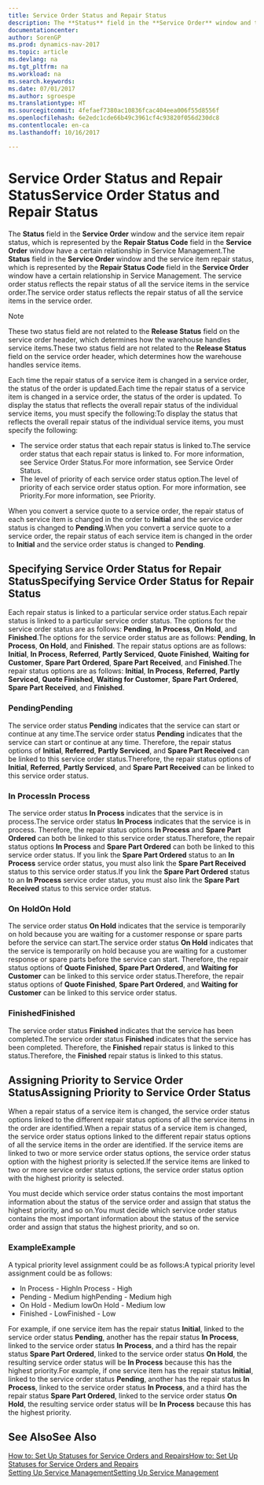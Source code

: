 ```yaml
---
title: Service Order Status and Repair Status
description: The **Status** field in the **Service Order** window and the service item repair status, which is represented by the **Repair Status Code** field in the **Service Order** window have a certain relationship in Service Management. The service order status reflects the repair status of all the service items in the service order.
documentationcenter: 
author: SorenGP
ms.prod: dynamics-nav-2017
ms.topic: article
ms.devlang: na
ms.tgt_pltfrm: na
ms.workload: na
ms.search.keywords: 
ms.date: 07/01/2017
ms.author: sgroespe
ms.translationtype: HT
ms.sourcegitcommit: 4fefaef7380ac10836fcac404eea006f55d8556f
ms.openlocfilehash: 6e2edc1cde66b49c3961cf4c93820f056d230dc8
ms.contentlocale: en-ca
ms.lasthandoff: 10/16/2017

---
```

# <a name="service-order-status-and-repair-status"></a><span data-ttu-id="034df-104">Service Order Status and Repair Status</span><span class="sxs-lookup"><span data-stu-id="034df-104">Service Order Status and Repair Status</span></span>
<span data-ttu-id="034df-105">The **Status** field in the **Service Order** window and the service item repair status, which is represented by the **Repair Status Code** field in the **Service Order** window have a certain relationship in Service Management.</span><span class="sxs-lookup"><span data-stu-id="034df-105">The **Status** field in the **Service Order** window and the service item repair status, which is represented by the **Repair Status Code** field in the **Service Order** window have a certain relationship in Service Management.</span></span> <span data-ttu-id="034df-106">The service order status reflects the repair status of all the service items in the service order.</span><span class="sxs-lookup"><span data-stu-id="034df-106">The service order status reflects the repair status of all the service items in the service order.</span></span>  
  
> [!NOTE]  
>  <span data-ttu-id="034df-107">These two status field are not related to the **Release Status** field on the service order header, which determines how the warehouse handles service items.</span><span class="sxs-lookup"><span data-stu-id="034df-107">These two status field are not related to the **Release Status** field on the service order header, which determines how the warehouse handles service items.</span></span>  
  
 <span data-ttu-id="034df-108">Each time the repair status of a service item is changed in a service order, the status of the order is updated.</span><span class="sxs-lookup"><span data-stu-id="034df-108">Each time the repair status of a service item is changed in a service order, the status of the order is updated.</span></span> <span data-ttu-id="034df-109">To display the status that reflects the overall repair status of the individual service items, you must specify the following:</span><span class="sxs-lookup"><span data-stu-id="034df-109">To display the status that reflects the overall repair status of the individual service items, you must specify the following:</span></span>  
  
* <span data-ttu-id="034df-110">The service order status that each repair status is linked to.</span><span class="sxs-lookup"><span data-stu-id="034df-110">The service order status that each repair status is linked to.</span></span> <span data-ttu-id="034df-111">For more information, see Service Order Status.</span><span class="sxs-lookup"><span data-stu-id="034df-111">For more information, see Service Order Status.</span></span>  
* <span data-ttu-id="034df-112">The level of priority of each service order status option.</span><span class="sxs-lookup"><span data-stu-id="034df-112">The level of priority of each service order status option.</span></span> <span data-ttu-id="034df-113">For more information, see Priority.</span><span class="sxs-lookup"><span data-stu-id="034df-113">For more information, see Priority.</span></span>  
  
 <span data-ttu-id="034df-114">When you convert a service quote to a service order, the repair status of each service item is changed in the order to **Initial** and the service order status is changed to **Pending**.</span><span class="sxs-lookup"><span data-stu-id="034df-114">When you convert a service quote to a service order, the repair status of each service item is changed in the order to **Initial** and the service order status is changed to **Pending**.</span></span>  
  
## <a name="specifying-service-order-status-for-repair-status"></a><span data-ttu-id="034df-115">Specifying Service Order Status for Repair Status</span><span class="sxs-lookup"><span data-stu-id="034df-115">Specifying Service Order Status for Repair Status</span></span>  
<span data-ttu-id="034df-116">Each repair status is linked to a particular service order status.</span><span class="sxs-lookup"><span data-stu-id="034df-116">Each repair status is linked to a particular service order status.</span></span> <span data-ttu-id="034df-117">The options for the service order status are as follows: **Pending**, **In Process**, **On Hold**, and **Finished**.</span><span class="sxs-lookup"><span data-stu-id="034df-117">The options for the service order status are as follows: **Pending**, **In Process**, **On Hold**, and **Finished**.</span></span> <span data-ttu-id="034df-118">The repair status options are as follows: **Initial**, **In Process**, **Referred**, **Partly Serviced**, **Quote Finished**, **Waiting for Customer**, **Spare Part Ordered**, **Spare Part Received**, and **Finished**.</span><span class="sxs-lookup"><span data-stu-id="034df-118">The repair status options are as follows: **Initial**, **In Process**, **Referred**, **Partly Serviced**, **Quote Finished**, **Waiting for Customer**, **Spare Part Ordered**, **Spare Part Received**, and **Finished**.</span></span>  
  
### <a name="pending"></a><span data-ttu-id="034df-119">Pending</span><span class="sxs-lookup"><span data-stu-id="034df-119">Pending</span></span>  
<span data-ttu-id="034df-120">The service order status **Pending** indicates that the service can start or continue at any time.</span><span class="sxs-lookup"><span data-stu-id="034df-120">The service order status **Pending** indicates that the service can start or continue at any time.</span></span> <span data-ttu-id="034df-121">Therefore, the repair status options of **Initial**, **Referred**, **Partly Serviced**, and **Spare Part Received** can be linked to this service order status.</span><span class="sxs-lookup"><span data-stu-id="034df-121">Therefore, the repair status options of **Initial**, **Referred**, **Partly Serviced**, and **Spare Part Received** can be linked to this service order status.</span></span>  
  
### <a name="in-process"></a><span data-ttu-id="034df-122">In Process</span><span class="sxs-lookup"><span data-stu-id="034df-122">In Process</span></span>  
<span data-ttu-id="034df-123">The service order status **In Process** indicates that the service is in process.</span><span class="sxs-lookup"><span data-stu-id="034df-123">The service order status **In Process** indicates that the service is in process.</span></span> <span data-ttu-id="034df-124">Therefore, the repair status options **In Process** and **Spare Part Ordered** can both be linked to this service order status.</span><span class="sxs-lookup"><span data-stu-id="034df-124">Therefore, the repair status options **In Process** and **Spare Part Ordered** can both be linked to this service order status.</span></span> <span data-ttu-id="034df-125">If you link the **Spare Part Ordered** status to an **In Process** service order status, you must also link the **Spare Part Received** status to this service order status.</span><span class="sxs-lookup"><span data-stu-id="034df-125">If you link the **Spare Part Ordered** status to an **In Process** service order status, you must also link the **Spare Part Received** status to this service order status.</span></span>  
  
### <a name="on-hold"></a><span data-ttu-id="034df-126">On Hold</span><span class="sxs-lookup"><span data-stu-id="034df-126">On Hold</span></span>  
<span data-ttu-id="034df-127">The service order status **On Hold** indicates that the service is temporarily on hold because you are waiting for a customer response or spare parts before the service can start.</span><span class="sxs-lookup"><span data-stu-id="034df-127">The service order status **On Hold** indicates that the service is temporarily on hold because you are waiting for a customer response or spare parts before the service can start.</span></span> <span data-ttu-id="034df-128">Therefore, the repair status options of **Quote Finished**, **Spare Part Ordered**, and **Waiting for Customer** can be linked to this service order status.</span><span class="sxs-lookup"><span data-stu-id="034df-128">Therefore, the repair status options of **Quote Finished**, **Spare Part Ordered**, and **Waiting for Customer** can be linked to this service order status.</span></span>  
  
### <a name="finished"></a><span data-ttu-id="034df-129">Finished</span><span class="sxs-lookup"><span data-stu-id="034df-129">Finished</span></span>  
<span data-ttu-id="034df-130">The service order status **Finished** indicates that the service has been completed.</span><span class="sxs-lookup"><span data-stu-id="034df-130">The service order status **Finished** indicates that the service has been completed.</span></span> <span data-ttu-id="034df-131">Therefore, the **Finished** repair status is linked to this status.</span><span class="sxs-lookup"><span data-stu-id="034df-131">Therefore, the **Finished** repair status is linked to this status.</span></span>  
  
## <a name="assigning-priority-to-service-order-status"></a><span data-ttu-id="034df-132">Assigning Priority to Service Order Status</span><span class="sxs-lookup"><span data-stu-id="034df-132">Assigning Priority to Service Order Status</span></span>  
<span data-ttu-id="034df-133">When a repair status of a service item is changed, the service order status options linked to the different repair status options of all the service items in the order are identified.</span><span class="sxs-lookup"><span data-stu-id="034df-133">When a repair status of a service item is changed, the service order status options linked to the different repair status options of all the service items in the order are identified.</span></span> <span data-ttu-id="034df-134">If the service items are linked to two or more service order status options, the service order status option with the highest priority is selected.</span><span class="sxs-lookup"><span data-stu-id="034df-134">If the service items are linked to two or more service order status options, the service order status option with the highest priority is selected.</span></span>  
  
<span data-ttu-id="034df-135">You must decide which service order status contains the most important information about the status of the service order and assign that status the highest priority, and so on.</span><span class="sxs-lookup"><span data-stu-id="034df-135">You must decide which service order status contains the most important information about the status of the service order and assign that status the highest priority, and so on.</span></span>  
  
### <a name="example"></a><span data-ttu-id="034df-136">Example</span><span class="sxs-lookup"><span data-stu-id="034df-136">Example</span></span>  
<span data-ttu-id="034df-137">A typical priority level assignment could be as follows:</span><span class="sxs-lookup"><span data-stu-id="034df-137">A typical priority level assignment could be as follows:</span></span>  
  
* <span data-ttu-id="034df-138">In Process - High</span><span class="sxs-lookup"><span data-stu-id="034df-138">In Process - High</span></span>  
* <span data-ttu-id="034df-139">Pending - Medium high</span><span class="sxs-lookup"><span data-stu-id="034df-139">Pending - Medium high</span></span>  
* <span data-ttu-id="034df-140">On Hold - Medium low</span><span class="sxs-lookup"><span data-stu-id="034df-140">On Hold - Medium low</span></span>  
* <span data-ttu-id="034df-141">Finished - Low</span><span class="sxs-lookup"><span data-stu-id="034df-141">Finished - Low</span></span>  
  
<span data-ttu-id="034df-142">For example, if one service item has the repair status **Initial**, linked to the service order status **Pending**, another has the repair status **In Process**, linked to the service order status **In Process**, and a third has the repair status **Spare Part Ordered**, linked to the service order status **On Hold**, the resulting service order status will be **In Process** because this has the highest priority.</span><span class="sxs-lookup"><span data-stu-id="034df-142">For example, if one service item has the repair status **Initial**, linked to the service order status **Pending**, another has the repair status **In Process**, linked to the service order status **In Process**, and a third has the repair status **Spare Part Ordered**, linked to the service order status **On Hold**, the resulting service order status will be **In Process** because this has the highest priority.</span></span>  
  
## <a name="see-also"></a><span data-ttu-id="034df-143">See Also</span><span class="sxs-lookup"><span data-stu-id="034df-143">See Also</span></span>  
[<span data-ttu-id="034df-144">How to: Set Up Statuses for Service Orders and Repairs</span><span class="sxs-lookup"><span data-stu-id="034df-144">How to: Set Up Statuses for Service Orders and Repairs</span></span>](service-order-repair-status.md)  
[<span data-ttu-id="034df-145">Setting Up Service Management</span><span class="sxs-lookup"><span data-stu-id="034df-145">Setting Up Service Management</span></span>](service-setup-service.md)  

